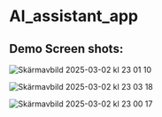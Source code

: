 # AI_assistant_app

## Demo Screen shots:



![Skärmavbild 2025-03-02 kl  23 01 10](https://github.com/user-attachments/assets/64fa8423-0a3e-4900-b40b-5035f70fbc38)



![Skärmavbild 2025-03-02 kl  23 03 18](https://github.com/user-attachments/assets/fd15b2b3-8c73-4e3c-978e-fbb5c26f1ff3)



![Skärmavbild 2025-03-02 kl  23 00 17](https://github.com/user-attachments/assets/7925613d-8648-459b-8e65-32acfb4f41b9)
